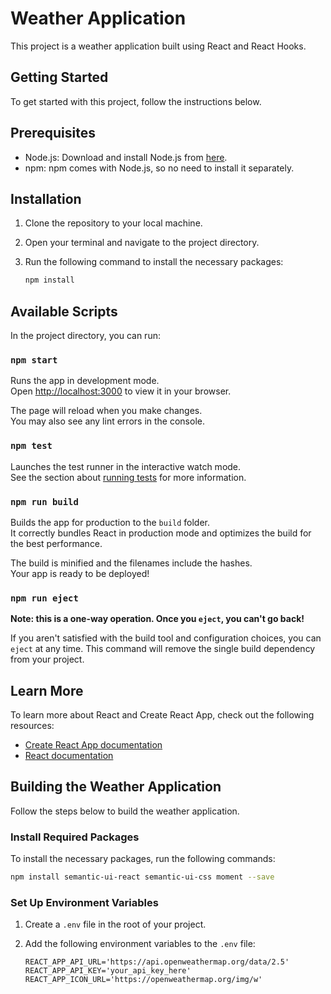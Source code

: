 # Weather Application

This project is a weather application built using React and React Hooks.

## Getting Started

To get started with this project, follow the instructions below.

## Prerequisites

- Node.js: Download and install Node.js from [here](https://nodejs.org/en/).
- npm: npm comes with Node.js, so no need to install it separately.

## Installation

1. Clone the repository to your local machine.
2. Open your terminal and navigate to the project directory.
3. Run the following command to install the necessary packages:

   ```bash
   npm install
   ```

## Available Scripts

In the project directory, you can run:

### `npm start`

Runs the app in development mode.\
Open [http://localhost:3000](http://localhost:3000) to view it in your browser.

The page will reload when you make changes.\
You may also see any lint errors in the console.

### `npm test`

Launches the test runner in the interactive watch mode.\
See the section about [running tests](https://facebook.github.io/create-react-app/docs/running-tests) for more information.

### `npm run build`

Builds the app for production to the `build` folder.\
It correctly bundles React in production mode and optimizes the build for the best performance.

The build is minified and the filenames include the hashes.\
Your app is ready to be deployed!

### `npm run eject`

**Note: this is a one-way operation. Once you `eject`, you can't go back!**

If you aren't satisfied with the build tool and configuration choices, you can `eject` at any time. This command will remove the single build dependency from your project.

## Learn More

To learn more about React and Create React App, check out the following resources:

- [Create React App documentation](https://facebook.github.io/create-react-app/docs/getting-started)
- [React documentation](https://reactjs.org/)

## Building the Weather Application

Follow the steps below to build the weather application.

### Install Required Packages

To install the necessary packages, run the following commands:

```bash
npm install semantic-ui-react semantic-ui-css moment --save
```

### Set Up Environment Variables

1. Create a `.env` file in the root of your project.
2. Add the following environment variables to the `.env` file:

   ```env
   REACT_APP_API_URL='https://api.openweathermap.org/data/2.5'
   REACT_APP_API_KEY='your_api_key_here'
   REACT_APP_ICON_URL='https://openweathermap.org/img/w'
   ```